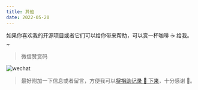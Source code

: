 ```yaml
---
title: 其他
date: 2022-05-20
---
```


如果你喜欢我的开源项目或者它们可以给你带来帮助，可以赏一杯咖啡 ☕ 给我。~

> 微信赞赏码

<p><img class="ui large image" src="/me/wx.png" alt="wechat" /></p>

> 最好附加一下信息或者留言，方便我可以[将捐助记录 📝 下来](/posts/buy-me-a-coffee)，十分感谢 🙏。
